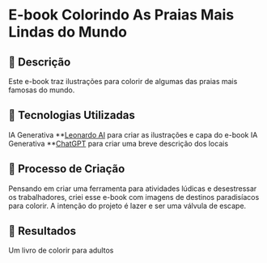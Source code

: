 
# E-book Colorindo As Praias Mais Lindas do Mundo

## 📒 Descrição
Este e-book traz ilustrações para colorir de algumas das praias mais famosas do mundo.

## 🤖 Tecnologias Utilizadas
IA Generativa **[Leonardo AI](https://Leonardo.ai) para criar as ilustrações e capa do e-book 
IA Generativa **[ChatGPT](https://chat.openai.com) para criar uma breve descrição dos locais

## 🧐 Processo de Criação
Pensando em criar uma ferramenta para atividades lúdicas e desestressar os trabalhadores, criei esse e-book com imagens de destinos paradisíacos para colorir. A intenção do projeto é lazer e ser uma válvula de escape.

## 🚀 Resultados
Um livro de colorir para adultos
